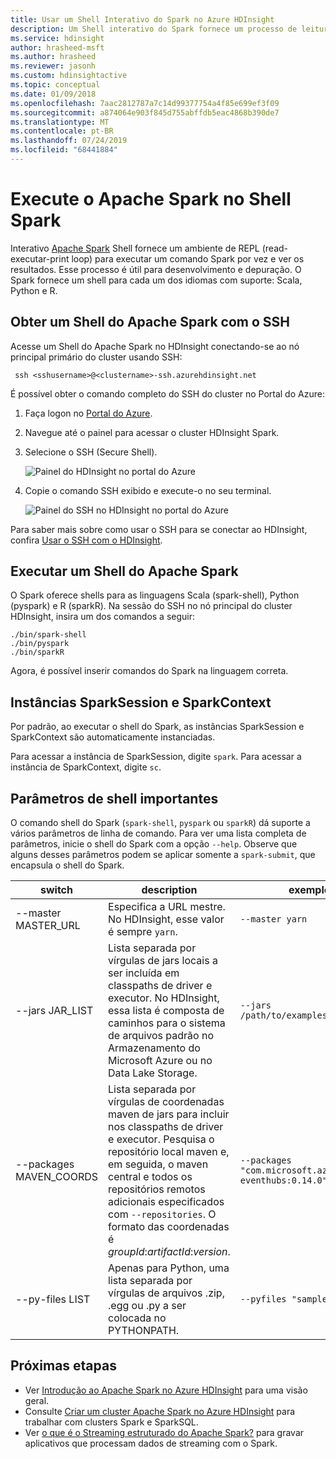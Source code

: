 ```yaml
---
title: Usar um Shell Interativo do Spark no Azure HDInsight
description: Um Shell interativo do Spark fornece um processo de leitura/execução/impressão para executar um comando do Spark de cada vez e ver os resultados.
ms.service: hdinsight
author: hrasheed-msft
ms.author: hrasheed
ms.reviewer: jasonh
ms.custom: hdinsightactive
ms.topic: conceptual
ms.date: 01/09/2018
ms.openlocfilehash: 7aac2812787a7c14d99377754a4f85e699ef3f09
ms.sourcegitcommit: a874064e903f845d755abffdb5eac4868b390de7
ms.translationtype: MT
ms.contentlocale: pt-BR
ms.lasthandoff: 07/24/2019
ms.locfileid: "68441884"
---
```

# <a name="run-apache-spark-from-the-spark-shell"></a>Execute o Apache Spark no Shell Spark

Interativo [Apache Spark](https://spark.apache.org/) Shell fornece um ambiente de REPL (read-executar-print loop) para executar um comando Spark por vez e ver os resultados. Esse processo é útil para desenvolvimento e depuração. O Spark fornece um shell para cada um dos idiomas com suporte: Scala, Python e R.

## <a name="get-to-an-apache-spark-shell-with-ssh"></a>Obter um Shell do Apache Spark com o SSH

Acesse um Shell do Apache Spark no HDInsight conectando-se ao nó principal primário do cluster usando SSH:

     ssh <sshusername>@<clustername>-ssh.azurehdinsight.net

É possível obter o comando completo do SSH do cluster no Portal do Azure:

1. Faça logon no [Portal do Azure](https://portal.azure.com).
2. Navegue até o painel para acessar o cluster HDInsight Spark.
3. Selecione o SSH (Secure Shell).

    ![Painel do HDInsight no portal do Azure](./media/apache-spark-shell/hdinsight-spark-blade.png)

4. Copie o comando SSH exibido e execute-o no seu terminal.

    ![Painel do SSH no HDInsight no portal do Azure](./media/apache-spark-shell/hdinsight-spark-ssh-blade.png)

Para saber mais sobre como usar o SSH para se conectar ao HDInsight, confira [Usar o SSH com o HDInsight](../hdinsight-hadoop-linux-use-ssh-unix.md).

## <a name="run-an-apache-spark-shell"></a>Executar um Shell do Apache Spark

O Spark oferece shells para as linguagens Scala (spark-shell), Python (pyspark) e R (sparkR). Na sessão do SSH no nó principal do cluster HDInsight, insira um dos comandos a seguir:

    ./bin/spark-shell
    ./bin/pyspark
    ./bin/sparkR

Agora, é possível inserir comandos do Spark na linguagem correta.

## <a name="sparksession-and-sparkcontext-instances"></a>Instâncias SparkSession e SparkContext

Por padrão, ao executar o shell do Spark, as instâncias SparkSession e SparkContext são automaticamente instanciadas.

Para acessar a instância de SparkSession, digite `spark`. Para acessar a instância de SparkContext, digite `sc`.

## <a name="important-shell-parameters"></a>Parâmetros de shell importantes

O comando shell do Spark (`spark-shell`, `pyspark` ou `sparkR`) dá suporte a vários parâmetros de linha de comando. Para ver uma lista completa de parâmetros, inicie o shell do Spark com a opção `--help`. Observe que alguns desses parâmetros podem se aplicar somente a `spark-submit`, que encapsula o shell do Spark.

| switch | description | exemplo |
| --- | --- | --- |
| --master MASTER_URL | Especifica a URL mestre. No HDInsight, esse valor é sempre `yarn`. | `--master yarn`|
| --jars JAR_LIST | Lista separada por vírgulas de jars locais a ser incluída em classpaths de driver e executor. No HDInsight, essa lista é composta de caminhos para o sistema de arquivos padrão no Armazenamento do Microsoft Azure ou no Data Lake Storage. | `--jars /path/to/examples.jar` |
| --packages MAVEN_COORDS | Lista separada por vírgulas de coordenadas maven de jars para incluir nos classpaths de driver e executor. Pesquisa o repositório local maven e, em seguida, o maven central e todos os repositórios remotos adicionais especificados com `--repositories`. O formato das coordenadas é *groupId*:*artifactId*:*version*. | `--packages "com.microsoft.azure:azure-eventhubs:0.14.0"`|
| --py-files LIST | Apenas para Python, uma lista separada por vírgulas de arquivos .zip, .egg ou .py a ser colocada no PYTHONPATH. | `--pyfiles "samples.py"` |

## <a name="next-steps"></a>Próximas etapas

- Ver [Introdução ao Apache Spark no Azure HDInsight](apache-spark-overview.md) para uma visão geral.
- Consulte [Criar um cluster Apache Spark no Azure HDInsight](apache-spark-jupyter-spark-sql.md) para trabalhar com clusters Spark e SparkSQL.
- Ver [o que é o Streaming estruturado do Apache Spark?](apache-spark-streaming-overview.md) para gravar aplicativos que processam dados de streaming com o Spark.
